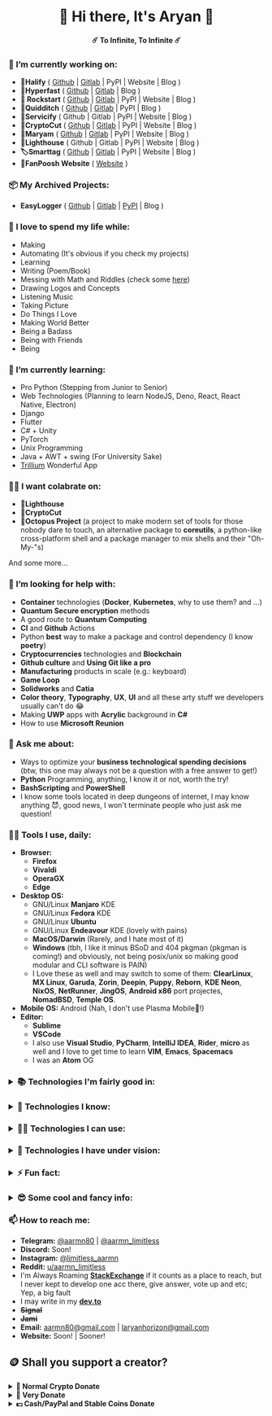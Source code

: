 <h1 align="center">👋 Hi there, It's Aryan 👋</h1> 
<h4 align="center">☄️ To Infinite, To Infinite ☄️</h4> 
<!-- <h4 align="center">Click Here To Check My Website</h4> -->

### 🔭 I’m currently working on:

 - **🌈Halify** ( [Github](https://github.com/aarmn/halify) | [Gitlab](https://gitlab.com/aarmn/halify) | PyPI | Website | Blog )
 - <a name="hyperfast"> **🚀Hyperfast** ( [Github](https://github.com/aarmn/HyperFast) | [Gitlab](https://gitlab.com/aarmn/Hyper-Fast) | Blog ) </a>
 - <a name="rockstart"> **🤘 Rockstart** ( [Github](https://github.com/aarmn/RockStart) | [Gitlab](https://gitlab.com/aarmn/RockStart) | PyPI | Website | Blog ) </a>
 - **🧹Quidditch** ( [Github](https://github.com/aarmn/quidditch) | [Gitlab](https://gitlab.com/aarmn/quidditch) | PyPI | Blog )
 - **👾Servicify** ( Github | Gitlab | PyPI | Website | Blog )
 - **🔐CryptoCut** ( [Github](https://github.com/infinite-team/cryptocut) | [Gitlab](https://gitlab.com/infinite-team/cryptocut) | PyPI | Website | Blog )
 - **🧮Maryam** ( [Github](https://github.com/aarmn/maryam) | [Gitlab](https://gitlab.com/aarmn/maryam) | PyPI | Website | Blog )
 - **💌Lighthouse** ( Github | Gitlab | PyPI | Website | Blog )
 - **🏷️Smarttag** ( [Github](https://github.com/aarmn/SmartTag) | [Gitlab](https://gitlab.com/aarmn/SmartTag) | PyPI | Website | Blog )
 - **👕FanPoosh Website** ( [Website](https://fanpoosh.shop) )

### 📦 My Archived Projects:

 - **EasyLogger** ( [Github](https://github.com/aarmn/easylogger) | [Gitlab](https://gitlab.com/aarmn/easylogger) | [PyPI](https://pypi.org/project/easylogger/) | Blog )

### 💓 I love to spend my life while:

 - Making
 - Automating (It's obvious if you check my projects)
 - Learning
 - Writing (Poem/Book)
 - Messing with Math and Riddles (check some [here](https://gitlab.com/aarmn/mymath))
 - Drawing Logos and Concepts
 - Listening Music
 - Taking Picture
 - Do Things I Love
 - Making World Better
 - Being a Badass
 - Being with Friends
 - Being

### 🌱 I’m currently learning:

 - Pro Python (Stepping from Junior to Senior)
 - Web Technologies (Planning to learn NodeJS, Deno, React, React Native, Electron)
 - Django
 - Flutter
 - C# + Unity
 - PyTorch
 - Unix Programming
 - Java + AWT + swing (For University Sake)
 - [Trillium](https://github.com/zadam/trilium) Wonderful App

### 👨‍💻 I want colabrate on:

 - **💌Lighthouse**
 - **🔐CryptoCut**
 - **🐙Octopus Project** (a project to make modern set of tools for those nobody dare to touch, an alternative package to **coreutils**, a python-like cross-platform shell and a package manager to mix shells and their "Oh-My-"s)

And some more...

### 🤔 I’m looking for help with:

 - **Container** technologies (**Docker**, **Kubernetes**, why to use them? and ...)
 - **Quantum Secure encryption** methods
 - A good route to **Quantum Computing**
 - **CI** and **Github** Actions
 - Python **best** way to make a package and control dependency (I know **poetry**)
 - **Cryptocurrencies** technologies and **Blockchain**
 - **Github culture** and **Using Git like a pro**
 - **Manufacturing** products in scale (e.g.: keyboard)
 - **Game Loop**
 - **Solidworks** and **Catia**
 - **Color theory**, **Typography**, **UX**, **UI** and all these arty stuff we developers usually can't do 😂
 - Making **UWP** apps with **Acrylic** background in **C#**
 - How to use **Microsoft Reunion**

### 💬 Ask me about:

 - Ways to optimize your **business technological spending decisions** (btw, this one may always not be a question with a free answer to get!)
 - **Python** Programming, anything, I know it or not, worth the try!
 - **BashScripting** and **PowerShell**
 - I know some tools located in deep dungeons of internet, I may know anything 😈, good news, I won't terminate people who just ask me question!

### 👷‍♂️ Tools I use, daily:

 - **Browser:**
   - **Firefox**
   - **Vivaldi**
   - **OperaGX**
   - **Edge**
 - **Desktop OS:** 
   - GNU/Linux **Manjaro** KDE
   - GNU/Linux **Fedora** KDE
   - GNU/Linux **Ubuntu**
   - GNU/Linux **Endeavour** KDE (lovely with pains)
   - **MacOS/Darwin** (Rarely, and I hate most of it)
   - **Windows** (tbh, I like it minus BSoD and 404 pkgman (pkgman is coming!) and obviously, not being posix/unix so making good modular and CLI software is PAIN)
   - I Love these as well and may switch to some of them: **ClearLinux**, **MX Linux**, **Garuda**, **Zorin**, **Deepin**, **Puppy**, **Reborn**, **KDE Neon**, **NixOS**, **NetRunner**, **JingOS**, **Android x86** port projectes, **NomadBSD**, **Temple OS**.
 - **Mobile OS:** Android (Nah, I don't use Plasma Mobile🤣!)
 - **Editor:** 
   - **Sublime**
   - **VSCode**
   - I also use **Visual Studio**, **PyCharm**, **IntelliJ IDEA**, **Rider**, **micro** as well and I love to get time to learn **VIM**, **Emacs**, **Spacemacs**
   - I was an **Atom** OG

<h3>
<details>	
<summary><b>📚 Technologies I'm fairly good in:</b></summary><br />

<h5>
<tt>



[![Python Badge](https://img.shields.io/badge/Python-323330?style=for-the-badge&logo=Python&logoColor=FFD343)](#)
My main focus is Python, Im pythoning for 5 years, since secondary school, just after I learnt vb and vb.net, it's simplicity, great and vast packages in many fields (including AI, data-science, automation and etc), awesome zen and syncness (usually), portability of code, powerful stdlib, and impowering vibe to go and do things, is what made me love it, yes, it's among one of the slowest widely used programming languages out there, yes it's bdfl is no more there, yes it has no good way to make good games, mobile apps or even good UI (which was a huge pain for me cause I always tried and landed to awful results) and yes new updates sometimes are not as focused and solid and without that bold python identity these days, but I believe even if it won't be a part of future, it will influence it, as perl did, great languages in their time, never die, atleast I dont remember any example!
 
Emotional talks and Python introduction beside, I did many projects with python (maryam, easylooger, cryptocut and ...), meanwhile I'm planning learn faster, and more recent pg-langs, and even planning to gather some knowledge to make one (!), most of my resume is python, I worked with a billion python package, some of them which I remember is listed below: 

<h6>

(I show my percentage of knowledge in them with star, one star means I just used them once or twice, two stars means I used them and dig them and 3 stars mean I developed them, or I used them alot):
 
</h6> 

 - Alot of std-lib (sys, os, subprocess, regex, collection, enum, getpass, sqlite, socket ...)
 - TUI
   - art ★★☆
   - colorful ★★★
   - fire ★★★
   - npyscreen ★☆☆
   - ncurses ★☆☆
 - Game
   - pygame ★☆☆
   - turtle ★☆☆
 - GUI
   - pysciter ★☆☆
   - pyside2 ★★☆
   - pyside6 ★☆☆
   - enaml ★☆☆
   - toga ★★☆
   - tkinter ★★☆
   - notify2 ★★☆
 - GUI Automation
   - pyautogui ★★☆
   - pynput ★☆☆
 - Python Alternative Engines
   - nuitka ★☆☆
   - pypy ★☆☆
 - Scientific and High Speed Computation
   - numpy ★☆☆
   - scipy ★☆☆
 - DataBase
   - mongodb ★☆☆
 - Internet and Sockets
   - ftplib ★☆☆
   - request ★★☆
   - socket and socket.io ★☆☆
   - pytube ★★☆
   - pySmartDL ★☆☆
   - fping ★☆☆
 - Serialization and Interapplication Data Exchange
   - memcahced ★★☆
   - marshal ★★☆
   - pickle ★★☆
   - json ★☆☆
 - Any Other?
   - cryptography ★☆☆
   - appdirs ★★★
   - arrow ★☆☆

[![ShellScript Badge](https://img.shields.io/badge/Bash_Script-323330?style=for-the-badge&logo=gnu-bash&logoColor=white)](#) Bash may not be the sharpest knife in the drawer, but for sure its the BEST-SELLER (well sorta, ancient sh is installed on more systems, for sure, cause Linus Torvalds et al love compability), It can do many stuff, it's fast, it's installed on nearly any distro you download and many problems? yep I guess just from here problems start, security issues, Apple changing default to zsh, fish killing them all in some feature and no support for objects?! well there is no extra juice anymore! what I know about it is how to pipe, tee, move and overwrite and append outputs, some problematic if situations and how to avoid, I read some parts of bash's code in C. also I have a cool but at near to end of life project called as [aa-script](https://github.com/aarmn/aa-script), but Im planning for a cross-shell successor to it, and maybe a super big compiled kit not just shell-script but something more, to get way more with collabrating with people who have dream of a better coreutils and shell (with python, rust and go), wait for it for now!

[![Linux Badge](https://img.shields.io/badge/Linux-323330?style=for-the-badge&logo=Linux&logoColor=61DAFB)](#) I'm into linux for a long-time, actually for so long that I passed my fanboy age 😂 but I still love it, it's a powerful piece of os-kernel, I was and am a Linux user these days in WSL, and the only thing I miss is, well, KDE, more security, yakuake and guake, virtmanager and good qemu performance with kvm, stability and modularity to change things and look and feel, opening ext4 and btrfs drives, native support for git, installing things with typing, 100 extra GBs free on my SSD and ..., but Windows had features and wsl were good so I'm Windows :), I love the chemistry of linux, how it can revive old devices, impower great servers, you can recompile it in a way which dont load CD drivers if you dont have CD drives, and every problem is fixable, just sometimes it's very hard, and your system wont get slower with update increase, atleast not with windows slope, I worked with many distros (arch, ubuntu, kali, mxlinux, zorin, deepin, fedora, gentoo, ...), and many DEs (KDE💓, LXQT with and without kwin, XFCE, LXDE, GNOME, ...), compiled kernel, installed Nvidia driver (👏), and have some understanding of a Linux system pieces, commands, and file tree. I did LPIC1 course but never participated in exam due to financial issues, and Im currently working on deamons and systemctl deep understanding and programming, as well as ANSI escape codes, with focus on colors (because halify); what else, hmmmmmmm, btw I use arch!!!

[![Powershell Badge](https://img.shields.io/badge/PowerShell-322D31?style=for-the-badge&logo=PowerShell&logoColor=5391FE)](#) These days I say I love Microsoft technologies alot and I want to repeat it, I love powershell, long semantic commands with short abbreviations friendly to end-user and readable in scripts, good stores and fine support of doing things, just like other good shells, keeping aliases track, great man pages, cross-platform, great windows support that enhance your productivity, it's just good, for the right task, just those damn progress bars that break into your text are really irritating, it can be super slow to start sometimes, and it's still a windows thingy, so no posix or unix, no ncurses, and many other no that you gonna face, also [hyperfast](#hyperfast) project which turn ON/OFF some system features is written 100% with Posh! also the installer is not complete yet but you can use it right now, if you try hard enough!

[![Windows Badge](https://img.shields.io/badge/Windows-323330?style=for-the-badge&logo=Windows&logoColor=61DAFB)](#) As you may know, Microsoft strategy to kill Linux is dead for a while and now it's a perfume in hands of Microsoft, to be sprayed on anything, windows with WSL, azure with server OS, and not just Linux but open-source idea overall is, Microsoft has one of the biggest open-source Github repos, and now it even own Github itself, so they host me in here (Hi 👋😂), they made vscode which is a great and free (as in freedom and price - mostly) and it's quite fascinating for a company which made fud about these all before, while I use both Windows and Linux, these days I keep Windows with WSL in my new laptop, I love what Windows is becoming, it's way more developer friendly, has a great Linux implemention and with being copycat added some great features of Linux (multiple virtual desktops, workspaces of kde, clipboard, modularizing, some shell ideas, ...), it's faster and less laggy than before, it doesn't blast you with BSoD (yet still can die with a simple ransomware), It's not unix and posix i know but you can use them in it and win11 took implementing WSL to a next level, still needs a bunch of restart in updates and settings changes, still short uptime is considered a better thing here, but I think Linux should learn some stuff from microsoft as well, for example giving more GUI for settings, better env var managing and maybe, just maybe, standardize its configs like registeries, just as files in etc, and not that inconsistencies and mess of one reg killed system, about Graphics which is a big Linux issue, I think it's not a blame on Linux, more on Nvidia (fuck Nvidia minus their AI teams) but Xorg and Xserver refactor slow and partly dead process is a blame on Linux desktop developers community, and it may not be the place but some stuff both are awful in, for example containing a good unified store for apps/packages. Ok talks beside what I know; I have an overall understanding of how Windows treat files, Windows settings, Im currently studying services and terminal colors because of my projects servicify and halify, I have some projects to enhance Windows experience exclusivly, [rockstart](#rockstart) and [hyperfast](#hyperfast), I have some experince with windows registers and dlls, .net and xaml, and importing asm files and I follow microsoft reunion project and windows features, I wish to see kvm one day, there, and I actually wish one day microsoft make a Gnu/Linux version of Windows with full exe support, that day would be really happy for me, also that day pigs will fly into sky. I really don't know how to express what I know about an OS maybe because any OS is a collection of many smaller parts, maybe because I don't know anything, for example I have barely any idea about windows certificates!
 

</tt>
</h5>
</details>
</h3>

<h3>
<details>	
<summary><b>📃 Technologies I know:</b></summary><br />
<h5>
<tt>

[![C++ Badge](https://img.shields.io/badge/-c++-323330?style=for-the-badge&labelColor=white&logo=c%2B%2B&logoColor=00599C)](#) I used C++ for multiple short periods of time and thats why I'm not great in it, cause I did my job and exited, and consistency and continuity is the key to learning. My best project with it is a nice ascii art 2048 game that I call it 0x800 which is 2048 in hexadecimal radix and a mathematical high-school math app for android and iOS with C++Builder, that I'm trying to make them both more cross platform and upload them in my github, I'm good but not expert in it, I don't know many advance topics yet, e.g.:
 - Up-casting and Down-casting
 - effective use of GDB
 - Deep understanding of object files
 - Knowledge about complex gcc flags
 - make, cmake, ctest, cdash
 - Being fluent in OOP
 - Sequence points in depth
 - memory alignment in depth
 - activation frames
 - vtables in depth
 - Using external libraries, like boost and Antlr
 
but on the other hand I know what I don't know and I will learn it sooner or later, and I'm still learning, we shall not stop 😎.

[![Java Badge](https://img.shields.io/badge/-Java-323330?style=for-the-badge&labelColor=F89820&logo=java&logoColor=007396)](#) It's around 6 months that I put a huge effort into learning java for our university courses (tbh, i hate java because outputs always feel like ram hungry toys, even famous companies products like Jetbrains IDEs while they are among best of bests in java world or Weka and etc, and It's both because how it works and how it handles GUI, which I HATE both), I know it's OOP and philosophy very well and I love OOP friendly vibe that you can code in peace, simply design patterns and structure and then execute, I can use it's stdlib fine, and for sake of making simple UIs I can work with swing and awt and all overriding stuff. I always used Intellij IDEA and I have no experience with eclipse, 
But I don't know:
 - Maven
 - Android Programming
 - Networking
 - Some swing advance topics
 - And I lack experience of reading good java projects code
 - java cmd switches

[![QT Badge](https://img.shields.io/badge/Qt-322D31?style=for-the-badge&logo=qt&logoColor=41CD52)](#) I'm a QT huge fan, end-user (I always use KDE as my DE in linux) and libraries user, both in C++ and Python, in Python in all forms of PySide, PySide2, PySide6, PyQT5, enaml, and PySimpleGUI, right now Im using it for CryptoCut project which is a end-user game changer for increasing privacy, I have many books about it and I'm progressing into its huge world of nice elements, millions of way to do one thing, and clear licensings and business models, for sure last one is said sarcastically!
 

</tt>
</h5>
</details>
</h3>

<h3>
<details>	
<summary><b>👨‍💻 Technologies I can use:</b></summary><br />

Programming Languages:<br /><br />
[![Kotlin Badge](https://img.shields.io/badge/kotlin-766DB2?style=for-the-badge&logo=kotlin&logoColor=F6891F)](#)
[![.NET Badge](https://img.shields.io/badge/.NET-5C2D91?style=for-the-badge&logo=.net&logoColor=white)](#)
[![C# Badge](https://img.shields.io/badge/c%23-323330?style=for-the-badge&logo=c-sharp&logoColor=239120)](#)
[![C Badge](https://img.shields.io/badge/-c-323330?style=for-the-badge&labelColor=white&logo=c&logoColor=A8B9CC)](#)
<br /><br />
Web Front:<br /><br />
[![HTML Badge](https://img.shields.io/badge/html5-323330?style=for-the-badge&logo=HTML5&logoColor=F06529)](#)
[![CSS Badge](https://img.shields.io/badge/css3-323330?style=for-the-badge&logo=CSS3&logoColor=2965F1)](#)
<br /><br />
JS Stack:<br /><br />
[![Javascript Badge](https://img.shields.io/badge/JavaScript-323330?style=for-the-badge&logo=javascript&logoColor=F7DF1E)](#)
[![TypeScript](https://img.shields.io/badge/typescript-323330?style=for-the-badge&logo=typescript&logoColor=007ACC)](#)
[![JSON Badge](https://img.shields.io/badge/JSON-323330?style=for-the-badge&logo=JSON&logoColor=61DAFB)](#) 
[![npm Badge](https://img.shields.io/badge/npm-323330?style=for-the-badge&logo=npm&logoColor=61DAFB)](#) 
<br /><br />
DevOps/Automation:<br /><br />
[![Git Badge](https://img.shields.io/badge/Git-323330?style=for-the-badge&logo=Git&logoColor=F1502F)](#) 
[![GitHub Badge](https://img.shields.io/badge/GitHub-323330?style=for-the-badge&logo=GitHub&logoColor=white)](#)
[![GitLab Badge](https://img.shields.io/badge/gitlab-323330?style=for-the-badge&logo=gitlab&logoColor=white)](#)
[![Selenium Badge](https://img.shields.io/badge/Selenium-322D31?style=for-the-badge&logo=Selenium&logoColor=43B02A)](#)
<br /><br />
DataBase:<br /><br />
[![Sqlite Badge](https://img.shields.io/badge/sqlite-07405E?style=for-the-badge&logo=sqlite&logoColor=white)](#) 
<br /><br />
MATH/DS/AI/ML/NN/NLP/CV:<br /><br />
[![NumPy Badge](https://img.shields.io/badge/numpy-013243?style=for-the-badge&logo=numpy&logoColor=white)](#)
[![Pandas Badge](https://img.shields.io/badge/Pandas-150458?style=for-the-badge&logo=pandas&logoColor=white)](#)
[![PyTorch Badge](https://img.shields.io/badge/PyTorch-323330?style=for-the-badge&logo=PyTorch&logoColor=EE4C2C)](#)
[![TensorFlow Badge](https://img.shields.io/badge/TensorFlow-323330?style=for-the-badge&logo=TensorFlow&logoColor=FF6F00)](#)
[![Jupyter Badge](https://img.shields.io/badge/Jupyter-323330?style=for-the-badge&logo=Jupyter&logoColor=F37626)](#)
[![OpenCV Badge](https://img.shields.io/badge/OpenCV-323330?style=for-the-badge&logo=OpenCV&logoColor=4FC08D)](#)
<br /><br />
Networking/Protocols:<br /><br />
[![Socket.io Badge](https://img.shields.io/badge/Socket.io-black?style=for-the-badge&logo=Socket.io&logoColor=white)](#)
[![Tor Badge](https://img.shields.io/badge/tor-323330?style=for-the-badge&logo=tor-project&logoColor=7E4798)](#)<br /><br />
Electronic/Robotic:<br /><br />
[![Arduino Badge](https://img.shields.io/badge/Arduino-323330?style=for-the-badge&logo=Arduino&logoColor=4FCCF3)](#)
[![Raspberry-Pi Badge](https://img.shields.io/badge/RaspberryPi-323330?style=for-the-badge&logo=Raspberry-Pi&logoColor=C51A4A)](#)
[![ESP8266-Boards Badge](https://img.shields.io/badge/ESP8266-Boards-323330?style=for-the-badge&logo=ESP8266-Boards&logoColor=4FC08D)](#)
<br /><br />
Design:<br /><br />
[![Illustrator Badge](https://img.shields.io/badge/Illustrator-323330?style=for-the-badge&logo=adobeillustrator&logoColor=FF9A00)](#)
[![Photoshop Badge](https://img.shields.io/badge/Photoshop-323330?style=for-the-badge&logo=adobephotoshop&logoColor=31A8FF)](#)
[![XD Badge](https://img.shields.io/badge/XD-323330?style=for-the-badge&logo=adobexd&logoColor=FF26BE)](#)
<br /><br />
Office Family(Writing/Presenting):<br /><br />
[![Markdown Badge](https://img.shields.io/badge/markdown-000000?style=for-the-badge&logo=markdown&logoColor=white)](#)
[![Prezi Badge](https://img.shields.io/badge/Prezi-000000?style=for-the-badge&logo=Prezi&logoColor=white)](#)
[![Notion Badge](https://img.shields.io/badge/Notion-000000?style=for-the-badge&logo=notion&logoColor=white)](#)
[![Microsoft Visio Badge](https://img.shields.io/badge/Visio-323330?style=for-the-badge&logo=microsoft-visio&logoColor=3955A3)](#)
[![Microsoft Excel Badge](https://img.shields.io/badge/Excel-323330?style=for-the-badge&logo=microsoft-excel&logoColor=217346)](#)
[![Microsoft PowerPoint Badge](https://img.shields.io/badge/PowerPoint-323330?style=for-the-badge&logo=microsoft-powerpoint&logoColor=B7472A)](#)
[![Microsoft Word Badge](https://img.shields.io/badge/Word-323330?style=for-the-badge&logo=microsoft-word&logoColor=2B579A)](#)
</details>
</h3>

<h3>
<details>	
<summary><b>👀 Technologies I have under vision:</b></summary><br />

Programming Languages:<br /><br />
[![Rust Badge](https://img.shields.io/badge/rust-000000?style=for-the-badge&logo=rust&logoColor=white)](#)
[![Swift Badge](https://img.shields.io/badge/swift-323330?style=for-the-badge&logo=swift&logoColor=FA7343)](#)
[![R Badge](https://img.shields.io/badge/r-323330?style=for-the-badge&logo=r&logoColor=276DC3)](#)
[![Flutter Badge](https://img.shields.io/badge/Flutter-323330?style=for-the-badge&logo=Flutter&logoColor=54C5F8)](#) 
<br /><br />
JS Stack:<br /><br /> 
[![Deno Badge](https://img.shields.io/badge/Deno-111111?style=for-the-badge&logo=deno&logoColor=FFFFFF)](#)
[![Nodejs Badge](https://img.shields.io/badge/Node.js-323330?style=for-the-badge&logo=node.js&logoColor=43853D)](#)
[![Electron Badge](https://img.shields.io/badge/Electron-2B2E3A?style=for-the-badge&logo=electron&logoColor=9FEAF9)](#)
[![React Badge](https://img.shields.io/badge/React-20232a?style=for-the-badge&logo=react&logoColor=61DAFB)](#)
[![React Native Badge](https://img.shields.io/badge/React_Native-20232a?style=for-the-badge&logo=react&logoColor=61DAFB)](#)
<br /><br />
Web Back:<br /><br /> 
[![Flask Badge](https://img.shields.io/badge/flask-000000?style=for-the-badge&logo=flask&logoColor=white)](#)
[![Django Badge](https://img.shields.io/badge/Django-092E20?style=for-the-badge&logo=django&logoColor=white)](#)
<br /><br />
DevOps:<br /><br />
[![CircleCI Badge](https://img.shields.io/badge/CIRCLE_CI-black?style=for-the-badge&logo=circleci&logoColor=white)](#)
[![TravisCI Badge](https://img.shields.io/badge/Travis_ci-323330?style=for-the-badge&logo=travis&logoColor=2B2F33)](#)
[![Gitlab CI Badge](https://img.shields.io/badge/GitLab_CI-323330?style=for-the-badge&logo=gitlab&logoColor=181717)](#)
[![GitHub Actions Badge](https://img.shields.io/badge/Github_Actions-323330?style=for-the-badge&logo=githubactions&logoColor=white)](#)
[![Docker Badge](https://img.shields.io/badge/Docker-323330?style=for-the-badge&logo=docker&logoColor=0db7ed)](#)
[![Kubernetes Badge](https://img.shields.io/badge/Kubernetes-323330?style=for-the-badge&logo=kubernetes&logoColor=326ce5)](#)
<br /><br />
DataBase:<br /><br /> 
[![MongoDB Badge](https://img.shields.io/badge/MongoDB-323330?style=for-the-badge&logo=MongoDB&logoColor=4DB33D)](#)
<br /><br />
3D and Game:<br /><br /> 
[![Unity Badge](https://img.shields.io/badge/Unity-000000?style=for-the-badge&logo=Unity&logoColor=white)](#)
[![Blender Badge](https://img.shields.io/badge/Blender-323330?style=for-the-badge&logo=Blender&logoColor=EA7600)](#)
[![OpenGL Badge](https://img.shields.io/badge/OpenGL-323330?style=for-the-badge&logo=opengl)](#)
<br /><br />
UI/UX Design:<br /><br /> 
[![Figma Badge](https://img.shields.io/badge/figma-323330?style=for-the-badge&logo=figma&logoColor=F24E1E)](#)
<br /><br /> 
Cloud/SaaS/PaaS:<br /><br /> 
[![AWS Badge](https://img.shields.io/badge/AWS-323330?style=for-the-badge&logo=amazon-aws&logoColor=FF9900)](#)
[![Google Cloud Badge](https://img.shields.io/badge/GoogleCloud-322D31?style=for-the-badge&logo=google-cloud&logoColor=4285F4)](#)
<br /><br /> 
Test/Make:<br /><br /> 
[![CMake Badge](https://img.shields.io/badge/CMake-323330?style=for-the-badge&logo=cmake&logoColor=00FF00)](#)
</details>
</h3>

<h3>
<details>
<summary>⚡ Fun fact:</summary><br />
<h5>
<ul>
 <li>I couldn't write a single sentence here without default <i>Github Suggestions</i>, commented in ✨<i>Special Repository</i>✨ <tt>README.md</tt> file!</li>
 <li>I don't have my official resume and blog posts here yet, why? cause I don't have any of them!</li>
 <li>Ok, OK, fine a real joke! (Refresh, for more!)</li>
</ul>
</h5>
<br />
<div align="center">
 
 
![Jokes Card](https://readme-jokes.vercel.app/api)
 
 
</samp></summary><p align ="centre"></p>
</div>
</details>
</h3>


<h3>
<details>
<summary>😎 Some cool and fancy info:</summary><br />
<h5 align="center">
<p align="center">
  <img width="100" src="https://user-images.githubusercontent.com/6661165/91657958-61b4fd00-eb00-11ea-9def-dc7ef5367e34.png" />  
  <h2 align="center">My Github Trophies</h2>
</p>

<a href="https://github.com/aarmn"><img src="https://github-profile-trophy.vercel.app/?username=aarmn&theme=dracula&margin-w=100&margin-h=40" alt="Github Trophy"></a> 

<hr>

<p align="center">
 <h2 align="center">My Github Stats and Streaks</h2>

|My github statistics|My languages|Streaks|
|-|-|-|
|[![Peace's github stats](https://github-readme-stats.vercel.app/api?username=aarmn&show_icons=true&theme=dracula)](https://github.com/aarmn)|[![Top Langs](https://github-readme-stats.vercel.app/api/top-langs/?username=aarmn&show_icons=true&theme=dracula&layout=compact)](https://github.com/aarmn)|![aarmn](https://github-readme-streak-stats.herokuapp.com?user=aarmn&theme=dracula&hide_border=true)
<hr>

</h5>
</div>
</details>
</h3>


### 📫 How to reach me:

 - **Telegram:** [@aarmn80](https://t.me/aarmn80) | [@aarmn_limitless](https://t.me/aarmn_limitless)
 - **Discord:** Soon! 
 - **Instagram:** [@limitless_aarmn](https://www.instagram.com/limitless_aarmn/)
 - **Reddit:** [u/aarmn_limitless](https://www.reddit.com/user/aarmn_limitless)
 - I'm Always Roaming [**StackExchange**](https://stackexchange.com/users/11582321/aarmn) if it counts as a place to reach, but I never kept to develop one acc there, give answer, vote up and etc; Yep, a big fault
 - I may write in my [**dev.to**](https://dev.to/aarmn)
 - <s><b>Signal</b></s>
 - <s><b>Jami</b></s>
 - **Email:** [aarmn80@gmail.com](mailto://aarmn80@gmail.com) | [laryanhorizon@gmail.com](mailto://laryanhorizon@gmail.com)
 - **Website:** Soon! | Sooner!

## 🪙 Shall you support a creator?

<details>
  <summary><strong>🔐 Normal Crypto Donate</strong></summary>
  <br />
  <table align="center">
    <tr>
      <th align="center"><b>Ethereum</b></th>
      <th align="center"><b>Bitcoin</b></th>
      <th align="center"><b>Litecoin</b></th>
      <th align="center"><b>ChainLink</b></th>
      <th align="center"><b>Stellar</b></th>
    </tr>
    <tr>
      <td align="center">0xef9e0697af2b4 <br />b9b85eda19159ce <br />98150cb05ff7</td>
      <td align="center">36eSEBaZCRRnSLC <br />RWz2M5anu9LbBUf <br />13CE</td>
      <td align="center">LNfT4ZJ9BBxAzzb <br />oP7aoz6iY2SMxRJ <br />wa5k</td>
      <td align="center">0xef9e0697af2b4 <br />b9b85eda19159ce <br />98150cb05ff7</td>
      <td align="center">GAN5X2FUP2PCQIT <br />FAZE2CB5PBTGVZK <br />VJLUDVTRRRV7PTZ <br />YQWYD4CRP65</td>
    </tr>
    <tr>
      <td align="center"><img src="https://raw.githubusercontent.com/aarmn/aarmn/main/res/crypto/eth.png" alt="eth logo" width = 100 height = 100></td>
      <td align="center"><img src="https://raw.githubusercontent.com/aarmn/aarmn/main/res/crypto/btc.png" alt="btc logo" width = 100 height = 100></td>
      <td align="center"><img src="https://raw.githubusercontent.com/aarmn/aarmn/main/res/crypto/ltc.png" alt="ltc logo" width = 100 height = 100></td>
      <td align="center"><img src="https://raw.githubusercontent.com/aarmn/aarmn/main/res/crypto/link.png" alt="link logo" width = 100 height = 100></td>
      <td align="center"><img src="https://raw.githubusercontent.com/aarmn/aarmn/main/res/crypto/xlm.png" alt="xlm logo" width = 100 height = 100></td>
    </tr>
    <tr>
      <td align="center"><img src="https://raw.githubusercontent.com/aarmn/aarmn/main/res/cryptoqr/ethqr.png" alt="eth qrcode" width = 100 height = 100></td>
      <td align="center"><img src="https://raw.githubusercontent.com/aarmn/aarmn/main/res/cryptoqr/btcqr.png" alt="btc qrcode" width = 100 height = 100></td>
      <td align="center"><img src="https://raw.githubusercontent.com/aarmn/aarmn/main/res/cryptoqr/ltcqr.png" alt="ltc qrcode" width = 100 height = 100></td>
      <td align="center"><img src="https://raw.githubusercontent.com/aarmn/aarmn/main/res/cryptoqr/linkqr.png" alt="link qrcode" width = 100 height = 100></td>
      <td align="center"><img src="https://raw.githubusercontent.com/aarmn/aarmn/main/res/cryptoqr/xlmqr.png" alt="xlm qrcode" width = 100 height = 100></td>
    </tr>
  </table>
</details>

<details>
  <summary><strong>🌈 Very Donate</strong></summary>
  <br />
  <table align="center">
    <tr>
      <th align="center"><b>Dogecoin</b></td>
      <th align="center"><b>Shiba Inu</b></td>
      <th align="center"><b>BAT (Basic <br /> Attention Token)</b></td>
    </tr>
    <tr>
      <td align="center">DMozafjZgjdbu7P <br />7dahNYyM9kAcgwY <br />iNu9</td>
      <td align="center">0x2c06790728090 <br />ad01adf87b52228 <br />739652310203</td>
      <td align="center">0xef9e0697af2b4 <br />b9b85eda19159ce <br />98150cb05ff7</td>
    </tr>
    <tr>
      <td align="center"><img src="https://raw.githubusercontent.com/aarmn/aarmn/main/res/crypto/doge.webp" alt="doge logo" width = 100 height = 100></td> 
      <td align="center"><img src="https://raw.githubusercontent.com/aarmn/aarmn/main/res/crypto/shib.png" alt="shib logo" width = 100 height = 100></td>
      <td align="center"><img src="https://raw.githubusercontent.com/aarmn/aarmn/main/res/crypto/bat.webp" alt="bat logo" width = 100 height = 100></td>
    </tr>
    <tr>
      <td align="center"><img src="https://raw.githubusercontent.com/aarmn/aarmn/main/res/cryptoqr/dogeqr.png" alt="doge qrcode" width = 100 height = 100></td>
      <td align="center"><img src="https://raw.githubusercontent.com/aarmn/aarmn/main/res/cryptoqr/batqr.png" alt="bat qrcode" width = 100 height = 100></td>
      <td align="center"><img src="https://raw.githubusercontent.com/aarmn/aarmn/main/res/cryptoqr/shibqr.png" alt="shib qrcode" width = 100 height = 100></td>
    </tr>
  </table>
</details>

<details>
  <summary><strong>💵 Cash/PayPal and Stable Coins Donate</strong></summary>
  <br />
  <table align="center">
    <tr>
      <th align="center"><b>USDT</b></td>
      <th align="center"><b>USDC</b></td>
    </tr>
    <tr>
      <td align="center">3DE5SWYeg7dvq6P <br />mnXVybTYhfq2hiE <br />xpMV</td>
      <td align="center">0xef9e0697af2b4 <br />b9b85eda19159ce <br />98150cb05ff7</td>
    </tr>
    <tr>
      <td align="center"><img src="https://raw.githubusercontent.com/aarmn/aarmn/main/res/crypto/usdt.png" alt="usdt logo" width = 100 height = 100></td>
      <td align="center"><img src="https://raw.githubusercontent.com/aarmn/aarmn/main/res/crypto/usdc.png" alt="usdc logo" width = 100 height = 100></td>
    </tr>
    <tr>
      <td align="center"><img src="https://raw.githubusercontent.com/aarmn/aarmn/main/res/cryptoqr/usdtqr.png" alt="usdt qrcode" width = 100 height = 100></td>
      <td align="center"><img src="https://raw.githubusercontent.com/aarmn/aarmn/main/res/cryptoqr/usdcqr.png" alt="usdc qrcode" width = 100 height = 100></td>
    </tr>
  </table>
</details>
